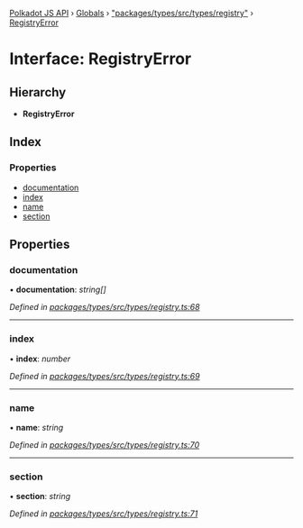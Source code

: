[Polkadot JS API](../README.md) › [Globals](../globals.md) › ["packages/types/src/types/registry"](../modules/_packages_types_src_types_registry_.md) › [RegistryError](_packages_types_src_types_registry_.registryerror.md)

# Interface: RegistryError

## Hierarchy

* **RegistryError**

## Index

### Properties

* [documentation](_packages_types_src_types_registry_.registryerror.md#documentation)
* [index](_packages_types_src_types_registry_.registryerror.md#index)
* [name](_packages_types_src_types_registry_.registryerror.md#name)
* [section](_packages_types_src_types_registry_.registryerror.md#section)

## Properties

###  documentation

• **documentation**: *string[]*

*Defined in [packages/types/src/types/registry.ts:68](https://github.com/polkadot-js/api/blob/f43bc32573/packages/types/src/types/registry.ts#L68)*

___

###  index

• **index**: *number*

*Defined in [packages/types/src/types/registry.ts:69](https://github.com/polkadot-js/api/blob/f43bc32573/packages/types/src/types/registry.ts#L69)*

___

###  name

• **name**: *string*

*Defined in [packages/types/src/types/registry.ts:70](https://github.com/polkadot-js/api/blob/f43bc32573/packages/types/src/types/registry.ts#L70)*

___

###  section

• **section**: *string*

*Defined in [packages/types/src/types/registry.ts:71](https://github.com/polkadot-js/api/blob/f43bc32573/packages/types/src/types/registry.ts#L71)*

